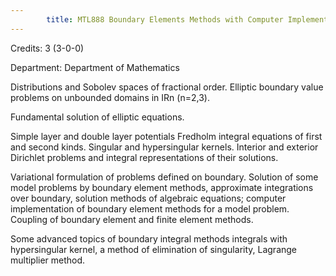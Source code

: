 ```yaml
---
        title: MTL888 Boundary Elements Methods with Computer Implementation
---
```

Credits: 3 (3-0-0)

Department: Department of Mathematics

Distributions and Sobolev spaces of fractional order. Elliptic boundary value problems on unbounded domains in IRn (n=2,3).

Fundamental solution of elliptic equations.

Simple layer and double layer potentials Fredholm integral equations of first and second kinds. Singular and hypersingular kernels. Interior and exterior Dirichlet problems and integral representations of their solutions.

Variational formulation of problems defined on boundary. Solution of some model problems by boundary element methods, approximate integrations over boundary, solution methods of algebraic equations; computer implementation of boundary element methods for a model problem. Coupling of boundary element and finite element methods.

Some advanced topics of boundary integral methods integrals with hypersingular kernel, a method of elimination of singularity, Lagrange multiplier method.